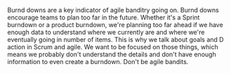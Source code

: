 Burnd downs are a key indicator of agile banditry going on. Burnd downs encourage teams to plan too far in the future. Whether it's a Sprint burndown or a product burndown, we're planning too far ahead if we have enough data to understand where we currently are and where we're eventually going in number of items. This is why we talk about goals and D action in Scrum and agile. We want to be focused on those things, which means we probably don't understand the details and don't have enough information to even create a burndown. Don't be agile bandits.